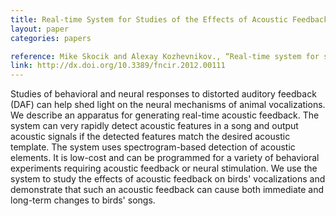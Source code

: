```yaml
---
title: Real-time System for Studies of the Effects of Acoustic Feedback on Animal Vocalizations
layout: paper
categories: papers

reference: Mike Skocik and Alexay Kozhevnikov., “Real-time system for studies of the effects of acoustic feedback on animal vocalizations.,” Frontiers in Neural Circuits. 2013 Jan 7;6.
link: http://dx.doi.org/10.3389/fncir.2012.00111
---
```


 Studies of behavioral and neural responses to distorted auditory feedback (DAF) can help shed light on the neural mechanisms of animal vocalizations. We describe an apparatus for generating real-time acoustic feedback. The system can very rapidly detect acoustic features in a song and output acoustic signals if the detected features match the desired acoustic template. The system uses spectrogram-based detection of acoustic elements. It is low-cost and can be programmed for a variety of behavioral experiments requiring acoustic feedback or neural stimulation. We use the system to study the effects of acoustic feedback on birds' vocalizations and demonstrate that such an acoustic feedback can cause both immediate and long-term changes to birds' songs.
